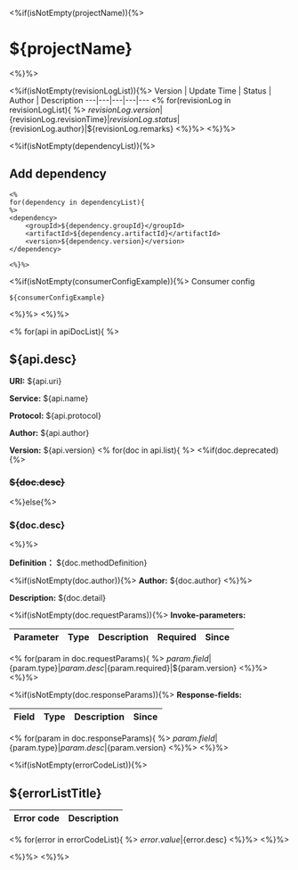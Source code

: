 <%if(isNotEmpty(projectName)){%>
# ${projectName}
<%}%>

<%if(isNotEmpty(revisionLogList)){%>
Version |  Update Time  | Status | Author |  Description
---|---|---|---|---
<%
for(revisionLog in revisionLogList){
%>
${revisionLog.version}|${revisionLog.revisionTime}|${revisionLog.status}|${revisionLog.author}|${revisionLog.remarks}
<%}%>
<%}%>

<%if(isNotEmpty(dependencyList)){%>
## Add dependency

```
<%
for(dependency in dependencyList){
%>
<dependency>
    <groupId>${dependency.groupId}</groupId>
    <artifactId>${dependency.artifactId}</artifactId>
    <version>${dependency.version}</version>
</dependency>

<%}%>
```
<%if(isNotEmpty(consumerConfigExample)){%>
Consumer config
```
${consumerConfigExample}
```
<%}%>
<%}%>

<%
for(api in apiDocList){
%>
## ${api.desc}

**URI:** ${api.uri}

**Service:** ${api.name}

**Protocol:** ${api.protocol}

**Author:** ${api.author}

**Version:** ${api.version}
<%
for(doc in api.list){
%>
<%if(doc.deprecated){%>
### ~~${doc.desc}~~
<%}else{%>
### ${doc.desc}
<%}%>

**Definition：** ${doc.methodDefinition}

<%if(isNotEmpty(doc.author)){%>
**Author:** ${doc.author}
<%}%>

**Description:** ${doc.detail}

<%if(isNotEmpty(doc.requestParams)){%>
**Invoke-parameters:**

Parameter|Type|Description|Required|Since
---|---|---|---|---
<%
for(param in doc.requestParams){
%>
${param.field}|${param.type}|${param.desc}|${param.required}|${param.version}
<%}%>
<%}%>

<%if(isNotEmpty(doc.responseParams)){%>
**Response-fields:**

Field | Type|Description|Since
---|---|---|---
<%
for(param in doc.responseParams){
%>
${param.field}|${param.type}|${param.desc}|${param.version}
<%}%>
<%}%>

<%if(isNotEmpty(errorCodeList)){%>
## ${errorListTitle}
Error code |Description
---|---
<%
for(error in errorCodeList){
%>
${error.value}|${error.desc}
<%}%>
<%}%>

<%}%>
<%}%>